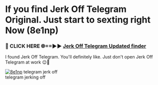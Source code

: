 # If you find Jerk Off Telegram Original. Just start to sexting right Now (8e1np)

<h3>🔴 CLICK HERE 🌐==►► <a href="https://tinyurl.com/mtbk5fxa" rel="nofollow">Jerk Off Telegram Updated finder</a></h3>

I found Jerk Off Telegram. You'll definitely like. Just don't open Jerk Off Telegram at work 😉💬

[![8e1np](https://i.imgur.com/Q8WKrnY.jpeg)](https://tinyurl.com/mtbk5fxa)
telegram jerk off<br>
telegram jerking off